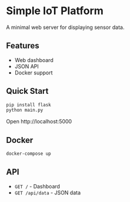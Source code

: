 # Simple IoT Platform

A minimal web server for displaying sensor data.

## Features
- Web dashboard
- JSON API
- Docker support

## Quick Start

```bash
pip install flask
python main.py
```

Open http://localhost:5000

## Docker
```bash
docker-compose up
```

## API
- `GET /` - Dashboard
- `GET /api/data` - JSON data
